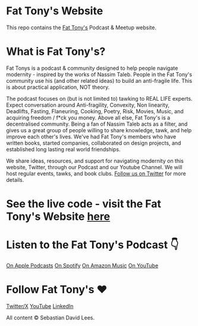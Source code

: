 # Fat Tony's Website
This repo contains the [Fat Tony's](https://fattonys.net) Podcast & Meetup website.

# What is Fat Tony's?
Fat Tonys is a podcast & community designed to help people navigate modernity - inspired by the works of Nassim Taleb. People in the Fat Tony's community use his (and other related ideas) to build an anti-fragile life. This is about practical application, NOT theory.

The podcast focuses on (but is not limited to) tawking to REAL LIFE experts. Expect conversation around Anti-fragility, Convexity, Non linearity, Deadlifts, Fasting, Flaneuring, Cooking, Poetry, Risk, Movies, Music, and acquiring freedom / f*ck you money. Above all else, Fat Tony's is a decentralised community. Being a fan of Nassim Taleb acts as a filter, and gives us a great group of people willing to share knowledge, tawk, and help improve each other's lives. We've had Fat Tony's members who have written books, started companies, collaborated on design projects, and established long lasting real world friendships.

We share ideas, resources, and support for navigating modernity on this website, Twitter, through our Podcast and our Youtube Channel. We will host regular events, tawks, and book clubs. [Follow us on Twitter](http://x.com/FatTonysPodcast) for more details.

# See the live code - visit the Fat Tony's Website [here](https://fattonys.net)

# Listen to the Fat Tony's Podcast 👇
[On Apple Podcasts](https://podcasts.apple.com/us/podcast/fat-tonys-podcast/id1701282332)
[On Spotify](https://open.spotify.com/show/2bXu0jktTilaamBbnt8a84)
[On Amazon Music](https://music.amazon.com/podcasts/d6a2d046-bab3-459b-a494-c45713320c2e/fat-tony's-podcast)
[On YouTube](https://www.youtube.com/@FatTonys/podcasts)

# Follow Fat Tony's ❤️
[Twitter/X](https://x.com/FatTonysPodcast)
[YouTube](https://youtube.com/@FatTonys)
[LinkedIn](https://www.linkedin.com/company/fattonys)

All content © Sebastian David Lees. 
